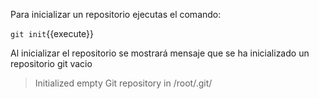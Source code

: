 Para inicializar un repositorio ejecutas el comando:

`git init`{{execute}}

Al inicializar el repositorio se mostrará mensaje que se ha inicializado un repositorio git vacio

> Initialized empty Git repository in /root/.git/